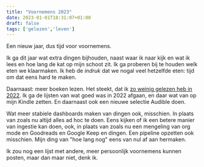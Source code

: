 ```yaml
---
title: "Voornemens 2023"
date: 2023-01-01T18:31:07+01:00
draft: false
tags: ['gelezen','leven']
---
```


Een nieuw jaar, dus tijd voor voornemens. 

Ik ga dit jaar wat extra dingen bijhouden, naast waar ik naar kijk en wat ik lees en hoe lang de kat op mijn schoot zit. Ik ga proberen bij te houden welk eten we klaarmaken. Ik heb de _indruk_ dat we nogal veel hetzelfde eten: tijd om dat eens hard te maken. 

Daarnaast: meer boeken lezen. Het steekt, dat ik <a href="../../gelezen/2022gelezen">zo weinig gelezen heb in 2022</a>. Ik ga de lijsten van wat goed was in 2022 afgaan, en daar wat van op mijn Kindle zetten. En daarnaast ook een nieuwe selectie Audible doen. 

Wat meer stabiele dashboards maken van dingen ook, misschien. In plaats van zoals nu altijd alles ad hoc te doen. Eens kijken of ik een betere manier van ingestie kan doen, ook, in plaats van zoals nu een mengeling van org mode en Goodreads en Google Keep en dingen. Een pipeline opzetten ook misschien. Mijn ding van "hoe lang nog" eens van nul af aan hermaken. 

Ik zou nog een lijst met andere, meer persoonlijk voornemens kunnen posten, maar dan maar niet, denk ik. 